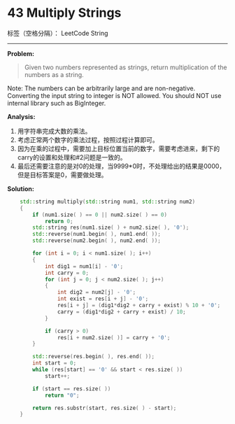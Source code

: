 ﻿# 43 Multiply Strings

标签（空格分隔）： LeetCode String

---

**Problem:**
>   Given two numbers represented as strings, return multiplication of the numbers as a string.
>
Note:
The numbers can be arbitrarily large and are non-negative.
Converting the input string to integer is NOT allowed.
You should NOT use internal library such as BigInteger.

**Analysis:**

 1. 用字符串完成大数的乘法。
 2. 考虑正常两个数字的乘法过程，按照过程计算即可。
 3. 因为在乘的过程中，需要加上目标位置当前的数字，需要考虑进来，剩下的carry的设置和处理和#2问题是一致的。
 4. 最后还需要注意的是对0的处理，当9999*0时，不处理给出的结果是0000，但是目标答案是0，需要做处理。

**Solution:**
```cpp
	std::string multiply(std::string num1, std::string num2)
	{
		if (num1.size( ) == 0 || num2.size( ) == 0)
			return 0;
		std::string res(num1.size( ) + num2.size( ), '0');
		std::reverse(num1.begin( ), num1.end( ));
		std::reverse(num2.begin( ), num2.end( ));

		for (int i = 0; i < num1.size( ); i++)
		{
			int dig1 = num1[i] - '0';
			int carry = 0;
			for (int j = 0; j < num2.size( ); j++)
			{
				int dig2 = num2[j] - '0';
				int exist = res[i + j] - '0';
				res[i + j] = (dig1*dig2 + carry + exist) % 10 + '0';
				carry = (dig1*dig2 + carry + exist) / 10;
			}

			if (carry > 0)
				res[i + num2.size( )] = carry + '0';
		}

		std::reverse(res.begin( ), res.end( ));
		int start = 0;
		while (res[start] == '0' && start < res.size( ))
			start++;

		if (start == res.size( ))
			return "0";

		return res.substr(start, res.size( ) - start);
	}
```
 

